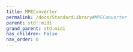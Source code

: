 ```yaml
---
title: MPEConverter
permalink: /docs/StandardLibrary#MPEConverter
parent: std::midi
grand_parent: std.midi
has_children: False
nav_order: 0
---
```

